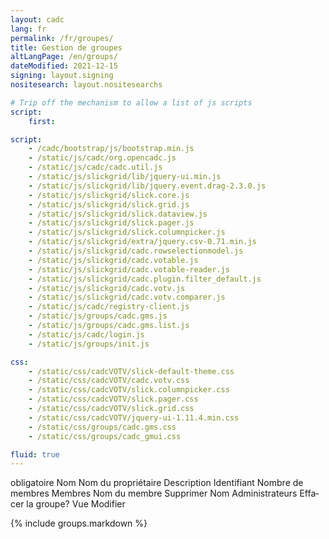 ```yaml
---
layout: cadc
lang: fr
permalink: /fr/groupes/
title: Gestion de groupes
altLangPage: /en/groups/
dateModified: 2021-12-15
signing: layout.signing
nositesearch: layout.nositesearchs

# Trip off the mechanism to allow a list of js scripts
script:
    first:

script:
    - /cadc/bootstrap/js/bootstrap.min.js
    - /static/js/cadc/org.opencadc.js
    - /static/js/cadc/cadc.util.js
    - /static/js/slickgrid/lib/jquery-ui.min.js
    - /static/js/slickgrid/lib/jquery.event.drag-2.3.0.js
    - /static/js/slickgrid/slick.core.js
    - /static/js/slickgrid/slick.grid.js
    - /static/js/slickgrid/slick.dataview.js
    - /static/js/slickgrid/slick.pager.js
    - /static/js/slickgrid/slick.columnpicker.js
    - /static/js/slickgrid/extra/jquery.csv-0.71.min.js
    - /static/js/slickgrid/cadc.rowselectionmodel.js
    - /static/js/slickgrid/cadc.votable.js
    - /static/js/slickgrid/cadc.votable-reader.js
    - /static/js/slickgrid/cadc.plugin.filter_default.js
    - /static/js/slickgrid/cadc.votv.js
    - /static/js/slickgrid/cadc.votv.comparer.js
    - /static/js/cadc/registry-client.js
    - /static/js/groups/cadc.gms.js
    - /static/js/groups/cadc.gms.list.js
    - /static/js/cadc/login.js
    - /static/js/groups/init.js

css: 
    - /static/css/cadcVOTV/slick-default-theme.css
    - /static/css/cadcVOTV/cadc.votv.css
    - /static/css/cadcVOTV/slick.columnpicker.css
    - /static/css/cadcVOTV/slick.pager.css
    - /static/css/cadcVOTV/slick.grid.css
    - /static/css/cadcVOTV/jquery-ui-1.11.4.min.css
    - /static/css/groups/cadc.gms.css
    - /static/css/groups/cadc_gmui.css

fluid: true
---
```


<div id="list_content_headers" class="hidden" lang="fr">
    <span class="label_required" lang="en">obligatoire</span>
    <span class="list_header_name" lang="fr">Nom</span>
    <span class="list_header_owner_name" lang="fr">Nom du propriétaire</span>
    <span class="list_header_description" lang="fr">Description</span>
    <span class="list_header_id" lang="fr">Identifiant</span>
    <span class="list_header_no_of_members" lang="fr">Nombre de membres</span>
    <span class="list_header_members" lang="fr">Membres</span>
    <span class="list_header_member_name" lang="fr">Nom du membre</span>
    <span class="list_header_remove" lang="fr">Supprimer</span>
    <span class="list_header_admin_name" lang="fr">Nom</span>
    <span class="list_header_admins" lang="fr">Administrateurs</span>
    <span class="delete_group_confirmation_title" lang="fr">Effacer la groupe?</span>
    <span class="view_txt" lang="fr">Vue</span>
    <span class="edit_txt" lang="fr">Modifier</span>
</div>

{% include groups.markdown %}